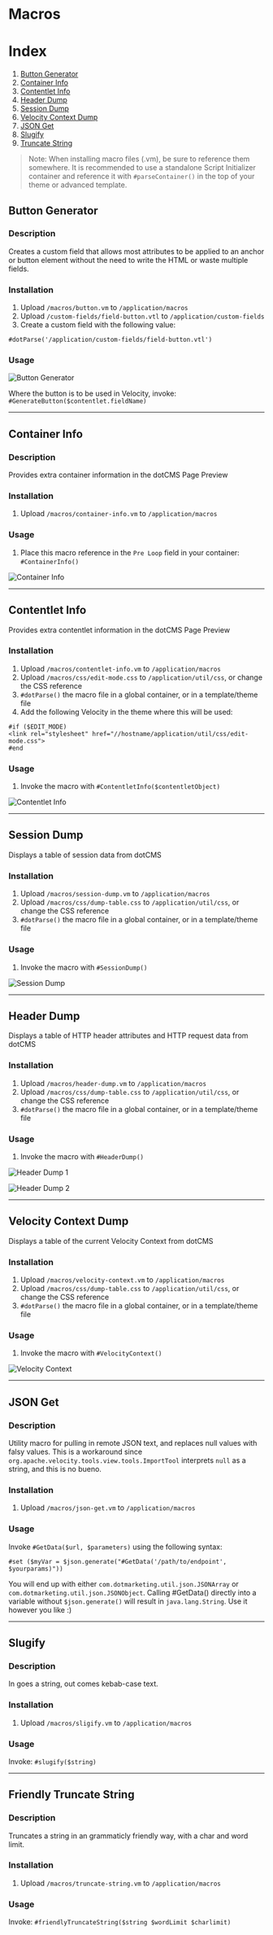 # Macros

# Index

1. [Button Generator](#button-generator)
1. [Container Info](#container-info)
1. [Contentlet Info](#contentlet-info)
1. [Header Dump](#header-dump)
1. [Session Dump](#session-dump)
1. [Velocity Context Dump](#context-dump)
1. [JSON Get](#json-get)
1. [Slugify](#slugify)
1. [Truncate String](#truncate-string)

> Note: When installing macro files (.vm), be sure to reference them somewhere. It is recommended to use a standalone Script Initializer container and reference it with `#parseContainer()` in the top of your theme or advanced template.

<a name="button-generator"></a>

## Button Generator

### Description

Creates a custom field that allows most attributes to be applied to an anchor or button element without the need to write the HTML or waste multiple fields.

### Installation

1. Upload `/macros/button.vm` to `/application/macros`
1. Upload `/custom-fields/field-button.vtl` to `/application/custom-fields`
1. Create a custom field with the following value:
```
#dotParse('/application/custom-fields/field-button.vtl')
```


### Usage

![Button Generator](https://github.com/x0rsw1tch/dotcms-starters/raw/master/custom-field-button.png)

Where the button is to be used in Velocity, invoke: `#GenerateButton($contentlet.fieldName)`

---

<a name="container-info"></a>

## Container Info

### Description

Provides extra container information in the dotCMS Page Preview

### Installation

1. Upload `/macros/container-info.vm` to `/application/macros`

### Usage

1. Place this macro reference in the `Pre Loop` field in your container: `#ContainerInfo()`

![Container Info](../screenshot-macro-container-info.png)

---

<a name="contentlet-info"></a>

## Contentlet Info

Provides extra contentlet information in the dotCMS Page Preview

### Installation

1. Upload `/macros/contentlet-info.vm` to `/application/macros`
1. Upload `/macros/css/edit-mode.css` to `/application/util/css`, or change the CSS reference
1. `#dotParse()` the macro file in a global container, or in a template/theme file
1. Add the following Velocity in the theme where this will be used:

```
#if ($EDIT_MODE)
<link rel="stylesheet" href="//hostname/application/util/css/edit-mode.css">
#end
```

### Usage

1. Invoke the macro with `#ContentletInfo($contentletObject)`

![Contentlet Info](../screenshot-contentlet-info.png)

---

<a name="session-dump"></a>

## Session Dump

Displays a table of session data from dotCMS

### Installation

1. Upload `/macros/session-dump.vm` to `/application/macros`
1. Upload `/macros/css/dump-table.css` to `/application/util/css`, or change the CSS reference
1. `#dotParse()` the macro file in a global container, or in a template/theme file

### Usage

1. Invoke the macro with `#SessionDump()`

![Session Dump](../screenshot-session-dump.png)

---

<a name="header-dump"></a>

## Header Dump

Displays a table of HTTP header attributes and HTTP request data from dotCMS

### Installation

1. Upload `/macros/header-dump.vm` to `/application/macros`
1. Upload `/macros/css/dump-table.css` to `/application/util/css`, or change the CSS reference
1. `#dotParse()` the macro file in a global container, or in a template/theme file

### Usage

1. Invoke the macro with `#HeaderDump()`

![Header Dump 1](../screenshot-header-dump-1.png)

![Header Dump 2](../screenshot-header-dump-2.png)

---

<a name="velocity-context"></a>

## Velocity Context Dump

Displays a table of the current Velocity Context from dotCMS

### Installation

1. Upload `/macros/velocity-context.vm` to `/application/macros`
1. Upload `/macros/css/dump-table.css` to `/application/util/css`, or change the CSS reference
1. `#dotParse()` the macro file in a global container, or in a template/theme file

### Usage

1. Invoke the macro with `#VelocityContext()`

![Velocity Context](../screenshot-velocity-context.png)

---


<a name="json-get"></a>

## JSON Get

### Description

Utility macro for pulling in remote JSON text, and replaces null values with falsy values. This is a workaround since `org.apache.velocity.tools.view.tools.ImportTool` interprets `null` as a string, and this is no bueno.

### Installation

1. Upload `/macros/json-get.vm` to `/application/macros`

### Usage

Invoke `#GetData($url, $parameters)` using the following syntax:

```
#set ($myVar = $json.generate("#GetData('/path/to/endpoint', $yourparams)"))
```

You will end up with either `com.dotmarketing.util.json.JSONArray` or `com.dotmarketing.util.json.JSONObject`. Calling #GetData() directly into a variable without `$json.generate()` will result in `java.lang.String`. Use it however you like :)


---

<a name="slugify"></a>

## Slugify

### Description

In goes a string, out comes kebab-case text.

### Installation

1. Upload `/macros/sligify.vm` to `/application/macros`

### Usage

Invoke: `#slugify($string)`


---

<a name="truncate-string"></a>

## Friendly Truncate String

### Description

Truncates a string in an grammaticly friendly way, with a char and word limit.


### Installation

1. Upload `/macros/truncate-string.vm` to `/application/macros`

### Usage

Invoke: `#friendlyTruncateString($string $wordLimit $charlimit)`